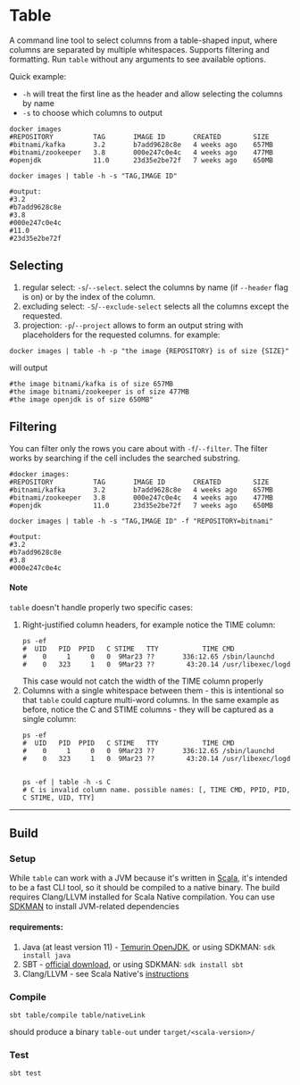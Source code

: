 # Table

A command line tool to select columns from a table-shaped input, where columns are separated by multiple whitespaces.  Supports filtering and formatting.
Run `table` without any arguments to see available options.

Quick example:

* `-h` will treat the first line as the header and allow selecting the columns by name
* `-s` to choose which columns to output
```shell
docker images
#REPOSITORY          TAG       IMAGE ID       CREATED        SIZE
#bitnami/kafka       3.2       b7add9628c8e   4 weeks ago    657MB
#bitnami/zookeeper   3.8       000e247c0e4c   4 weeks ago    477MB
#openjdk             11.0      23d35e2be72f   7 weeks ago    650MB

docker images | table -h -s "TAG,IMAGE ID"

#output:
#3.2
#b7add9628c8e
#3.8
#000e247c0e4c
#11.0
#23d35e2be72f
```

## Selecting
1. regular select: `-s`/`--select`. select the columns by name (if `--header` flag is on) or by the index of the column.  
2. excluding select: `-S`/`--exclude-select` selects all the columns except the requested.  
3. projection: `-p`/`--project` allows to form an output string with placeholders for the requested columns. for example:  
```shell
docker images | table -h -p "the image {REPOSITORY} is of size {SIZE}"
```   
will output  
```shell
#the image bitnami/kafka is of size 657MB
#the image bitnami/zookeeper is of size 477MB
#the image openjdk is of size 650MB"
```  

## Filtering
You can filter only the rows you care about with `-f`/`--filter`. The filter works by searching if the cell includes the searched substring.  
```shell
#docker images:
#REPOSITORY          TAG       IMAGE ID       CREATED        SIZE
#bitnami/kafka       3.2       b7add9628c8e   4 weeks ago    657MB
#bitnami/zookeeper   3.8       000e247c0e4c   4 weeks ago    477MB
#openjdk             11.0      23d35e2be72f   7 weeks ago    650MB

docker images | table -h -s "TAG,IMAGE ID" -f "REPOSITORY=bitnami"

#output:
#3.2
#b7add9628c8e
#3.8
#000e247c0e4c
```
#### Note
`table` doesn't handle properly two specific cases:
1. Right-justified column headers, for example notice the TIME column:
    ```shell
    ps -ef
    #  UID   PID  PPID   C STIME   TTY           TIME CMD
    #    0     1     0   0  9Mar23 ??       336:12.65 /sbin/launchd
    #    0   323     1   0  9Mar23 ??        43:20.14 /usr/libexec/logd
    ```
    This case would not catch the width of the TIME column properly
2. Columns with a single whitespace between them - this is intentional so that `table` could capture multi-word columns. In the same example as before, notice the C and STIME columns - they will be captured as a single column:
    ```shell
    ps -ef
    #  UID   PID  PPID   C STIME   TTY           TIME CMD
    #    0     1     0   0  9Mar23 ??       336:12.65 /sbin/launchd
    #    0   323     1   0  9Mar23 ??        43:20.14 /usr/libexec/logd
   
   
   ps -ef | table -h -s C
   # C is invalid column name. possible names: [, TIME CMD, PPID, PID, C STIME, UID, TTY]
    ```

---
## Build
### Setup
While `table` can work with a JVM because it's written in [Scala](http://www.google.com), it's intended to be a fast CLI tool, so it should be compiled to a native binary.
The build requires Clang/LLVM installed for Scala Native compilation. You can use [SDKMAN](https://sdkman.io/) to install JVM-related dependencies

#### requirements:
1. Java (at least version 11) - [Temurin OpenJDK](https://adoptium.net/), or using SDKMAN: ```sdk install java``` 
2. SBT - [official download](https://www.scala-sbt.org/), or using SDKMAN: ```sdk install sbt```
3. Clang/LLVM - see Scala Native's [instructions](https://scala-native.org/en/stable/user/setup.html#installing-clang-and-runtime-dependencies)

### Compile
```shell
sbt table/compile table/nativeLink
```
should produce a binary `table-out` under `target/<scala-version>/`

### Test
```shell
sbt test
```